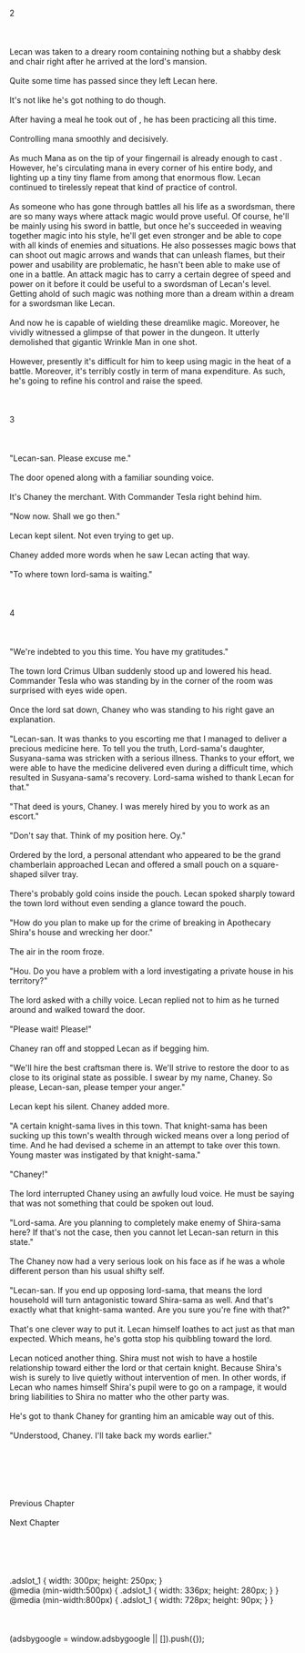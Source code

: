 <br/>
2<br/>
<br/>
<br/>
<br/>
Lecan was taken to a dreary room containing nothing but a shabby desk and chair right after he arrived at the lord's mansion.<br/>
<br/>
Quite some time has passed since they left Lecan here.<br/>
<br/>
It's not like he's got nothing to do though.<br/>
<br/>
After having a meal he took out of <Storage>, he has been practicing <Lamplight> all this time.<br/>
<br/>
Controlling mana smoothly and decisively.<br/>
<br/>
As much Mana as on the tip of your fingernail is already enough to cast <Lamplight>. However, he's circulating mana in every corner of his entire body, and lighting up a tiny tiny flame from among that enormous flow. Lecan continued to tirelessly repeat that kind of practice of control.<br/>
<br/>
As someone who has gone through battles all his life as a swordsman, there are so many ways where attack magic would prove useful. Of course, he'll be mainly using his sword in battle, but once he's succeeded in weaving together magic into his style, he'll get even stronger and be able to cope with all kinds of enemies and situations. He also possesses magic bows that can shoot out magic arrows and wands that can unleash flames, but their power and usability are problematic, he hasn't been able to make use of one in a battle. An attack magic has to carry a certain degree of speed and power on it before it could be useful to a swordsman of Lecan's level. Getting ahold of such magic was nothing more than a dream within a dream for a swordsman like Lecan.<br/>
<br/>
And now he is capable of wielding these dreamlike magic. Moreover, he vividly witnessed a glimpse of that power in the dungeon. It utterly demolished that gigantic Wrinkle Man in one shot.<br/>
<br/>
However, presently it's difficult for him to keep using magic in the heat of a battle. Moreover, it's terribly costly in term of mana expenditure. As such, he's going to refine his control and raise the speed.<br/>
<br/>
<br/>
<br/>
3<br/>
<br/>
<br/>
<br/>
"Lecan-san. Please excuse me."<br/>
<br/>
The door opened along with a familiar sounding voice.<br/>
<br/>
It's Chaney the merchant. With Commander Tesla right behind him.<br/>
<br/>
"Now now. Shall we go then."<br/>
<br/>
Lecan kept silent. Not even trying to get up.<br/>
<br/>
Chaney added more words when he saw Lecan acting that way.<br/>
<br/>
"To where town lord-sama is waiting."<br/>
<br/>
<TLN: If you're reading this novel at any other site than Sousetsuka .com you might be reading an unedited, uncorrected version of the novel.><br/>
<br/>
4<br/>
<br/>
<br/>
<br/>
"We're indebted to you this time. You have my gratitudes."<br/>
<br/>
The town lord Crimus Ulban suddenly stood up and lowered his head. Commander Tesla who was standing by in the corner of the room was surprised with eyes wide open.<br/>
<br/>
Once the lord sat down, Chaney who was standing to his right gave an explanation.<br/>
<br/>
"Lecan-san. It was thanks to you escorting me that I managed to deliver a precious medicine here. To tell you the truth, Lord-sama's daughter, Susyana-sama was stricken with a serious illness. Thanks to your effort, we were able to have the medicine delivered even during a difficult time, which resulted in Susyana-sama's recovery. Lord-sama wished to thank Lecan for that."<br/>
<br/>
"That deed is yours, Chaney. I was merely hired by you to work as an escort."<br/>
<br/>
"Don't say that. Think of my position here. Oy."<br/>
<br/>
Ordered by the lord, a personal attendant who appeared to be the grand chamberlain approached Lecan and offered a small pouch on a square-shaped silver tray.<br/>
<br/>
There's probably gold coins inside the pouch. Lecan spoked sharply toward the town lord without even sending a glance toward the pouch.<br/>
<br/>
"How do you plan to make up for the crime of breaking in Apothecary Shira's house and wrecking her door."<br/>
<br/>
The air in the room froze.<br/>
<br/>
"Hou. Do you have a problem with a lord investigating a private house in his territory?"<br/>
<br/>
The lord asked with a chilly voice. Lecan replied not to him as he turned around and walked toward the door.<br/>
<br/>
"Please wait! Please!"<br/>
<br/>
Chaney ran off and stopped Lecan as if begging him.<br/>
<br/>
"We'll hire the best craftsman there is. We'll strive to restore the door to as close to its original state as possible. I swear by my name, Chaney. So please, Lecan-san, please temper your anger."<br/>
<br/>
Lecan kept his silent. Chaney added more.<br/>
<br/>
"A certain knight-sama lives in this town. That knight-sama has been sucking up this town's wealth through wicked means over a long period of time. And he had devised a scheme in an attempt to take over this town. Young master was instigated by that knight-sama."<br/>
<br/>
"Chaney!"<br/>
<br/>
The lord interrupted Chaney using an awfully loud voice. He must be saying that was not something that could be spoken out loud.<br/>
<br/>
"Lord-sama. Are you planning to completely make enemy of Shira-sama here? If that's not the case, then you cannot let Lecan-san return in this state."<br/>
<br/>
The Chaney now had a very serious look on his face as if he was a whole different person than his usual shifty self.<br/>
<br/>
"Lecan-san. If you end up opposing lord-sama, that means the lord household will turn antagonistic toward Shira-sama as well. And that's exactly what that knight-sama wanted. Are you sure you're fine with that?"<br/>
<br/>
That's one clever way to put it. Lecan himself loathes to act just as that man expected. Which means, he's gotta stop his quibbling toward the lord.<br/>
<br/>
Lecan noticed another thing. Shira must not wish to have a hostile relationship toward either the lord or that certain knight. Because Shira's wish is surely to live quietly without intervention of men. In other words, if Lecan who names himself Shira's pupil were to go on a rampage, it would bring liabilities to Shira no matter who the other party was.<br/>
<br/>
He's got to thank Chaney for granting him an amicable way out of this.<br/>
<br/>
"Understood, Chaney. I'll take back my words earlier."<br/>
<br/>
<br/>
<br/>
<br/>
<br/>
<br/>
Previous Chapter<br/>
<br/>
Next Chapter <br/>
<br/>
<br/>
<br/>
<br/>
<br/>
.adslot_1 { width: 300px; height: 250px; }<br/>
@media (min-width:500px) { .adslot_1 { width: 336px; height: 280px; } }<br/>
@media (min-width:800px) { .adslot_1 { width: 728px; height: 90px; } }<br/>
<br/>
<br/>
<br/>
(adsbygoogle = window.adsbygoogle || []).push({});<br/>
<br/>
<br/>
<br/>
<br/>
